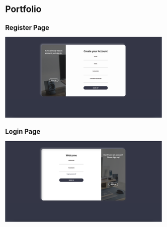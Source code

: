 # Portfolio

## Register Page
![Register Page](static/register.png)


## Login Page
![Login Page](static/login.png)
